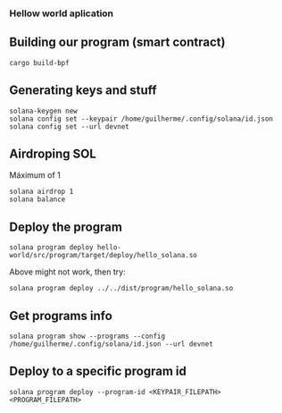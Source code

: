 ### Hellow world aplication

## Building our program (smart contract)

```
cargo build-bpf
```

## Generating keys and stuff

```
solana-keygen new
solana config set --keypair /home/guilherme/.config/solana/id.json
solana config set --url devnet
```

## Airdroping SOL

Máximum of 1

```
solana airdrop 1
solana balance
```

## Deploy the program

```
solana program deploy hello-world/src/program/target/deploy/hello_solana.so
```

Above might not work, then try:

```
solana program deploy ../../dist/program/hello_solana.so
```

## Get programs info

```
solana program show --programs --config /home/guilherme/.config/solana/id.json --url devnet
```

## Deploy to a specific program id

```
solana program deploy --program-id <KEYPAIR_FILEPATH> <PROGRAM_FILEPATH>
```
